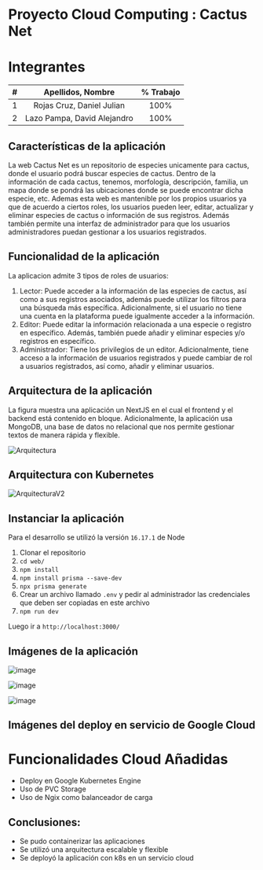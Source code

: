# Proyecto Cloud Computing : Cactus Net
# Integrantes
|  **#** |  **Apellidos, Nombre** | **% Trabajo** |
| :---: | :---: | :---: |
|  1 | Rojas Cruz, Daniel Julian | 100% |
|  2 | Lazo Pampa, David Alejandro| 100% |
## Características de la aplicación
La web Cactus Net es un repositorio de especies unicamente para cactus, donde el usuario podrá buscar especies de cactus. Dentro de la información de cada cactus, tenemos, morfología, descripción, familia, un mapa donde se pondrá las ubicaciones donde se puede encontrar dicha especie, etc. Ademas esta web es mantenible por los propios usuarios ya que de acuerdo a ciertos roles, los usuarios pueden leer, editar, actualizar y eliminar especies de cactus o información de sus registros. Además también permite una interfaz de administrador para que los usuarios administradores puedan gestionar a los usuarios registrados.
## Funcionalidad de la aplicación
La aplicacion admite 3 tipos de roles de usuarios:
1.	Lector: Puede acceder a la información de las especies de cactus, así como a sus registros asociados, además puede utilizar los filtros para una búsqueda más específica. Adicionalmente, si el usuario no tiene una cuenta en la plataforma puede igualmente acceder a la información.
2.	Editor: Puede editar la información relacionada a una especie o registro en específico. Además, también puede añadir y eliminar especies y/o registros en específico. 
3.	Administrador: Tiene los privilegios de un editor. Adicionalmente, tiene acceso a la información de usuarios registrados y puede cambiar de rol a usuarios registrados, así como, añadir y eliminar usuarios.

## Arquitectura de la aplicación
La figura muestra una aplicación un NextJS en el cual el frontend y el backend está contenido en bloque. Adicionalmente, la aplicación usa MongoDB, una base de datos no relacional que nos permite gestionar textos de manera rápida y flexible. 

![Arquitectura](https://user-images.githubusercontent.com/34191864/193142008-a9d61288-15ee-4937-aefd-fd27feaa8b93.jpg)

## Arquitectura con Kubernetes
![ArquitecturaV2](https://user-images.githubusercontent.com/40555746/201862263-7f9463a1-0a3f-43a8-9d16-5116cedd61ca.png)

## Instanciar la aplicación
Para el desarrollo se utilizó la versión `16.17.1` de Node 

1. Clonar el repositorio
2. `cd web/`
3. `npm install`
4. `npm install prisma --save-dev`
5. `npx prisma generate`
6. Crear un archivo llamado `.env` y pedir al administrador las credenciales que deben ser copiadas en este archivo
7. `npm run dev`

Luego ir a `http://localhost:3000/`

## Imágenes de la aplicación

![image](https://user-images.githubusercontent.com/34191864/193143316-3499a914-b579-47e3-bee8-1bab4aeb8d27.png)

![image](https://user-images.githubusercontent.com/34191864/193143416-616d1c69-8c6b-45bd-8871-654031b5e9b5.png)

![image](https://user-images.githubusercontent.com/34191864/193143474-bb069273-82a8-4b47-98d4-79e24a91d6aa.png)


## Imágenes del deploy en servicio de Google Cloud

# Funcionalidades Cloud Añadidas

- Deploy en Google Kubernetes Engine
- Uso de PVC Storage
- Uso de Ngix como balanceador de carga

## Conclusiones:

- Se pudo containerizar las aplicaciones
- Se utilizó una arquitectura escalable y flexible
- Se deployó la aplicación con k8s en un servicio cloud

